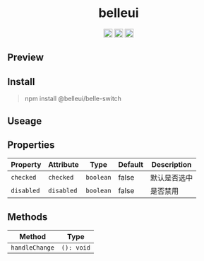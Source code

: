 <!-- ⚠️ This README has been generated from the file(s) "/Users/wusong/Code/github-project/belleui/packages/belle-switch/readme/blueprint.md" ⚠️--><h1 align="center">belleui</h1>

<p align="center">
		<a href="https://npmcharts.com/compare/@belleui/belle-switch?minimal=true"><img alt="Downloads per month" src="https://img.shields.io/npm/dm/@belleui/belle-switch.svg" height="20"/></a>
<a href="https://www.npmjs.com/package/@belleui/belle-switch"><img alt="NPM Version" src="https://img.shields.io/npm/v/@belleui/belle-switch.svg" height="20"/></a>
<a href="https://github.com/badges/shields"><img alt="TypeScript" src="https://img.shields.io/npm/types/@belleui/belle-switch" height="20"/></a>
	</p>



[](#preview)

## Preview

[](#install)

## Install

> npm install @belleui/belle-switch


[](#useage)

## Useage


[](#properties)

## Properties

| Property   | Attribute  | Type      | Default | Description |
|------------|------------|-----------|---------|-------------|
| `checked`  | `checked`  | `boolean` | false   | 默认是否选中      |
| `disabled` | `disabled` | `boolean` | false   | 是否禁用        |


[](#methods)

## Methods

| Method         | Type       |
|----------------|------------|
| `handleChange` | `(): void` |

